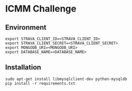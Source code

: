 # ICMM Challenge

## Environment

```
export STRAVA_CLIENT_ID=<STRAVA_CLIENT_ID>
export STRAVA_CLIENT_SECRET=<STRAVA_CLIENT_SECRET>
export MONGODB_URI=<MONGODB_URI> 
export DATABASE_NAME=<DATABASE_NAME>
```

## Installation

```
sudo apt-get install libmysqlclient-dev python-mysqldb
pip install -r requirements.txt
```